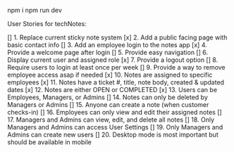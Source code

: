 npm i
npm run dev

User Stories for techNotes:

[] 1. Replace current sticky note system
[x] 2. Add a public facing page with basic contact info
[] 3. Add an employee login to the notes app
[x] 4. Provide a welcome page after login
[] 5. Provide easy navigation
[] 6. Display current user and assigned role
[x] 7. Provide a logout option
[] 8. Require users to login at least once per week
[] 9. Provide a way to remove employee access asap if needed
[x] 10. Notes are assigned to specific employees
[x] 11. Notes have a ticket #, title, note body, created & updated dates
[x] 12. Notes are either OPEN or COMPLETED
[x] 13. Users can be Employees, Managers, or Admins
[] 14. Notes can only be deleted by Managers or Admins
[] 15. Anyone can create a note (when customer checks-in)
[] 16. Employees can only view and edit their assigned notes
[] 17. Managers and Admins can view, edit, and delete all notes
[] 18. Only Managers and Admins can access User Settings
[] 19. Only Managers and Admins can create new users
[] 20. Desktop mode is most important but should be available in mobile
